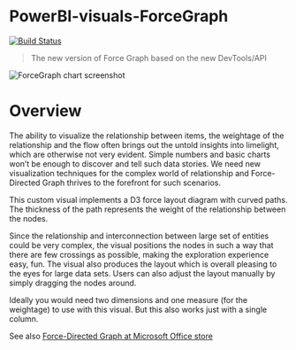 # PowerBI-visuals-ForceGraph
[![Build Status](https://github.com/microsoft/PowerBI-visuals-ForceGraph/actions/workflows/build.yml/badge.svg?branch=main)](https://github.com/microsoft/PowerBI-visuals-ForceGraph/actions/workflows/build.yml)

> The new version of Force Graph based on the new DevTools/API

![ForceGraph chart screenshot](assets/screenshot.png)
# Overview

The ability to visualize the relationship between items, the weightage of the relationship and the flow often brings out the untold insights into limelight, which are otherwise not very evident. Simple numbers and basic charts won’t be enough to discover and tell such data stories. We need new visualization techniques for the complex world of relationship and Force-Directed Graph thrives to the forefront for such scenarios.

This custom visual implements a D3 force layout diagram with curved paths. The thickness of the path represents the weight of the relationship between the nodes.

Since the relationship and interconnection between large set of entities could be very complex, the visual positions the nodes in such a way that there are few crossings as possible, making the exploration experience easy, fun. The visual also produces the layout which is overall pleasing to the eyes for large data sets. Users can also adjust the layout manually by simply dragging the nodes around.

Ideally you would need two dimensions and one measure (for the weightage) to use with this visual. But this also works just with a single column.

See also [Force-Directed Graph at Microsoft Office store](https://store.office.com/en-us/app.aspx?assetid=WA104380764&sourcecorrid=77983508-5303-4ec4-9df1-2859e60e896c&searchapppos=0&ui=en-US&rs=en-US&ad=US&appredirect=false)
